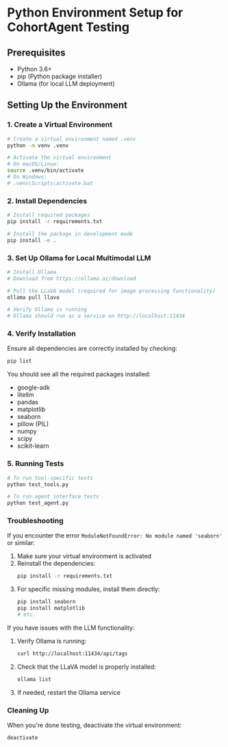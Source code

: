 # Python Environment Setup for CohortAgent Testing

## Prerequisites
- Python 3.6+
- pip (Python package installer)
- Ollama (for local LLM deployment)

## Setting Up the Environment

### 1. Create a Virtual Environment

```bash
# Create a virtual environment named .venv
python -m venv .venv

# Activate the virtual environment
# On macOS/Linux:
source .venv/bin/activate
# On Windows:
# .venv\Scripts\activate.bat
```

### 2. Install Dependencies

```bash
# Install required packages
pip install -r requirements.txt

# Install the package in development mode
pip install -e .
```

### 3. Set Up Ollama for Local Multimodal LLM

```bash
# Install Ollama
# Download from https://ollama.ai/download

# Pull the LLaVA model (required for image processing functionality)
ollama pull llava

# Verify Ollama is running
# Ollama should run as a service on http://localhost:11434
```

### 4. Verify Installation

Ensure all dependencies are correctly installed by checking:

```bash
pip list
```

You should see all the required packages installed:
- google-adk
- litellm
- pandas
- matplotlib
- seaborn
- pillow (PIL)
- numpy
- scipy
- scikit-learn

### 5. Running Tests

```bash
# To run tool-specific tests
python test_tools.py

# To run agent interface tests
python test_agent.py
```

### Troubleshooting

If you encounter the error `ModuleNotFoundError: No module named 'seaborn'` or similar:

1. Make sure your virtual environment is activated
2. Reinstall the dependencies:
   ```bash
   pip install -r requirements.txt
   ```
3. For specific missing modules, install them directly:
   ```bash
   pip install seaborn
   pip install matplotlib
   # etc.
   ```

If you have issues with the LLM functionality:

1. Verify Ollama is running:
   ```bash
   curl http://localhost:11434/api/tags
   ```
2. Check that the LLaVA model is properly installed:
   ```bash
   ollama list
   ```
3. If needed, restart the Ollama service

### Cleaning Up

When you're done testing, deactivate the virtual environment:

```bash
deactivate
```